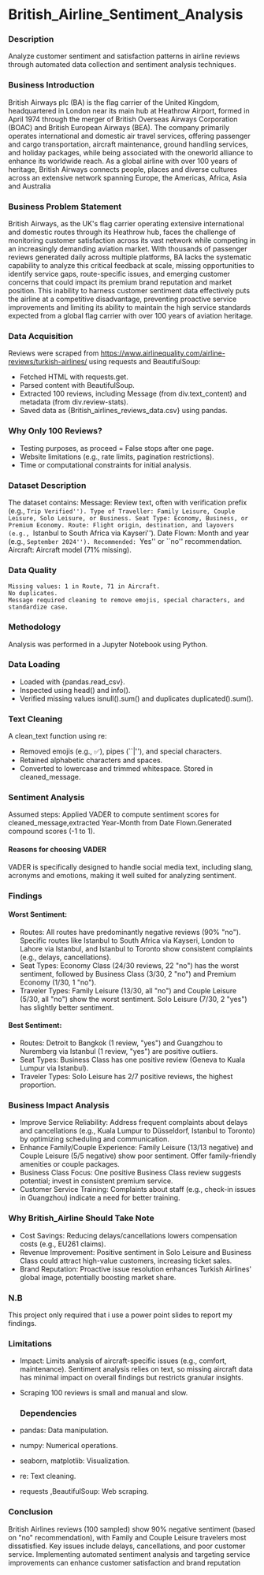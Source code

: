 # British_Airline_Sentiment_Analysis

### Description 
Analyze customer sentiment and satisfaction patterns in airline reviews through automated data collection and sentiment analysis techniques.

### Business Introduction
British Airways plc (BA) is the flag carrier of the United Kingdom, headquartered in London near its main hub at Heathrow Airport, formed in April 1974 through the merger of British Overseas Airways Corporation (BOAC) and British European Airways (BEA). The company primarily operates international and domestic air travel services, offering passenger and cargo transportation, aircraft maintenance, ground handling services, and holiday packages, while being associated with the oneworld alliance to enhance its worldwide reach. As a global airline with over 100 years of heritage, British Airways connects people, places and diverse cultures across an extensive network spanning Europe, the Americas, Africa, Asia and Australia

### Business Problem Statement
British Airways, as the UK's flag carrier operating extensive international and domestic routes through its Heathrow hub, faces the challenge of monitoring customer satisfaction across its vast network while competing in an increasingly demanding aviation market. With thousands of passenger reviews generated daily across multiple platforms, BA lacks the systematic capability to analyze this critical feedback at scale, missing opportunities to identify service gaps, route-specific issues, and emerging customer concerns that could impact its premium brand reputation and market position. This inability to harness customer sentiment data effectively puts the airline at a competitive disadvantage, preventing proactive service improvements and limiting its ability to maintain the high service standards expected from a global flag carrier with over 100 years of aviation heritage.

### Data Acquisition
Reviews were scraped from https://www.airlinequality.com/airline-reviews/turkish-airlines/ using requests and BeautifulSoup:

- Fetched HTML with requests.get.
- Parsed content with BeautifulSoup.
- Extracted 100 reviews, including Message (from div.text_content) and metadata (from div.review-stats).
- Saved data as {British_airlines_reviews_data.csv} using pandas.

### Why Only 100 Reviews?
- Testing purposes, as proceed = False stops after one page.
- Website limitations (e.g., rate limits, pagination restrictions).
- Time or computational constraints for initial analysis.

### Dataset Description
The dataset contains:
    Message: Review text, often with verification prefix (e.g., ``Trip Verified'').
    Type of Traveller: Family Leisure, Couple Leisure, Solo Leisure, or Business.
    Seat Type: Economy, Business, or Premium Economy.
    Route: Flight origin, destination, and layovers (e.g., ``Istanbul to South Africa via Kayseri'').
    Date Flown: Month and year (e.g., ``September 2024'').
    Recommended: ``Yes'' or ``no'' recommendation.
    Aircraft: Aircraft model (71\% missing).

### Data Quality
    Missing values: 1 in Route, 71 in Aircraft.
    No duplicates.
    Message required cleaning to remove emojis, special characters, and standardize case.

### Methodology
Analysis was performed in a Jupyter Notebook using Python.

### Data Loading
- Loaded with {pandas.read_csv}.
- Inspected using head() and info().
- Verified missing values isnull().sum() and duplicates duplicated().sum().

### Text Cleaning
A clean_text function using re:
- Removed emojis (e.g., ✅), pipes (``|''), and special characters.
- Retained alphabetic characters and spaces.
- Converted to lowercase and trimmed whitespace.
Stored in cleaned_message.

### Sentiment Analysis
Assumed steps:
Applied VADER to compute sentiment scores for cleaned_message,extracted Year-Month from Date Flown.Generated compound scores (-1 to 1).

#### Reasons for choosing VADER
VADER is specifically designed to handle social media text, including slang, acronyms and emotions, making it well suited for analyzing sentiment.

### Findings
#### Worst Sentiment:

- Routes: All routes have predominantly negative reviews (90% "no"). Specific routes like Istanbul to South Africa via Kayseri, London to Lahore via Istanbul, and Istanbul to Toronto show consistent complaints (e.g., delays, cancellations).
- Seat Types: Economy Class (24/30 reviews, 22 "no") has the worst sentiment, followed by Business Class (3/30, 2 "no") and Premium Economy (1/30, 1 "no").
- Traveler Types: Family Leisure (13/30, all "no") and Couple Leisure (5/30, all "no") show the worst sentiment. Solo Leisure (7/30, 2 "yes") has slightly better sentiment.

#### Best Sentiment:

- Routes: Detroit to Bangkok (1 review, "yes") and Guangzhou to Nuremberg via Istanbul (1 review, "yes") are positive outliers.
- Seat Types: Business Class has one positive review (Geneva to Kuala Lumpur via Istanbul).
- Traveler Types: Solo Leisure has 2/7 positive reviews, the highest proportion.

### Business Impact Analysis
- Improve Service Reliability: Address frequent complaints about delays and cancellations (e.g., Kuala Lumpur to Düsseldorf, Istanbul to Toronto) by optimizing scheduling and communication.
- Enhance Family/Couple Experience: Family Leisure (13/13 negative) and Couple Leisure (5/5 negative) show poor sentiment. Offer family-friendly amenities or couple packages.
- Business Class Focus: One positive Business Class review suggests potential; invest in consistent premium service.
- Customer Service Training: Complaints about staff (e.g., check-in issues in Guangzhou) indicate a need for better training.

### Why British_Airline Should Take Note

- Cost Savings: Reducing delays/cancellations lowers compensation costs (e.g., EU261 claims).
- Revenue Improvement: Positive sentiment in Solo Leisure and Business Class could attract high-value customers, increasing ticket sales.
- Brand Reputation: Proactive issue resolution enhances Turkish Airlines' global image, potentially boosting market share.

### N.B
This project only required that i use a power point slides to report my findings.

### Limitations
- Impact: Limits analysis of aircraft-specific issues (e.g., comfort, maintenance). Sentiment analysis relies on text, so missing aircraft data has minimal impact on overall findings but restricts granular insights.
- Scraping 100 reviews is small and manual and slow.

  ### Dependencies
- pandas: Data manipulation.
- numpy: Numerical operations.
- seaborn, matplotlib: Visualization.
- re: Text cleaning.
- requests ,BeautifulSoup: Web scraping.

### Conclusion
British Airlines reviews (100 sampled) show 90% negative sentiment (based on "no" recommendation), with Family and Couple Leisure travelers most dissatisfied. Key issues include delays, cancellations, and poor customer service. Implementing automated sentiment analysis and targeting service improvements can enhance customer satisfaction and brand reputation



